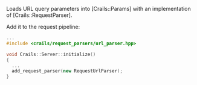 Loads URL query parameters into [Crails::Params] with an implementation of [Crails::RequestParser].

Add it to the request pipeline:

```c++
...
#include <crails/request_parsers/url_parser.hpp>

void Crails::Server::initialize()
{
  ...
  add_request_parser(new RequestUrlParser);
}
```
